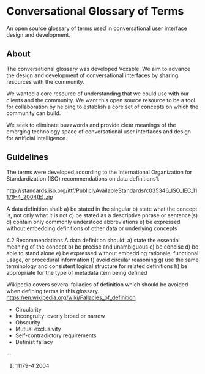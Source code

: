 # Conversational Glossary of Terms
	
An open source glossary of terms used in conversational user interface design and development. 
	
## About 
The conversational glossary was developed Voxable. We aim to advance the design and development of conversational interfaces by sharing resources with the community.  
	
We wanted a core resource of understanding that we could use with our clients and the community. We want this open source resource to be a tool for collaboration by helping to establish a core set of concepts on which the community can build. 
	
We seek to eliminate buzzwords and provide clear meanings of the emerging technology space of conversational user interfaces and design for artificial intelligence.   
	
## Guidelines
The terms were developed according to the International Organization for Standardization (ISO) recommendations on data definitions1.
	
http://standards.iso.org/ittf/PubliclyAvailableStandards/c035346_ISO_IEC_11179-4_2004(E).zip
	
A data definition shall:a) be stated in the singular 
b) state what the concept is, not only what it is not 
c) be stated as a descriptive phrase or sentence(s) 
d) contain only commonly understood abbreviations 
e) be expressed without embedding definitions of other data or underlying concepts4.2 Recommendations A data definition should:a) state the essential meaning of the concept 
b) be precise and unambiguous 
c) be concise 
d) be able to stand alone 
e) be expressed without embedding rationale, functional usage, or procedural information 
f) avoid circular reasoning 
g) use the same terminology and consistent logical structure for related definitions 
h) be appropriate for the type of metadata item being defined
	
Wikipedia covers several fallacies of definition which should be avoided when defining terms in this glossary. 
https://en.wikipedia.org/wiki/Fallacies_of_definition
	
* Circularity
* Incongruity: overly broad or narrow
* Obscurity
* Mutual exclusivity
* Self-contradictory requirements
* Definist fallacy
	
--
	
1. 11179-4:2004